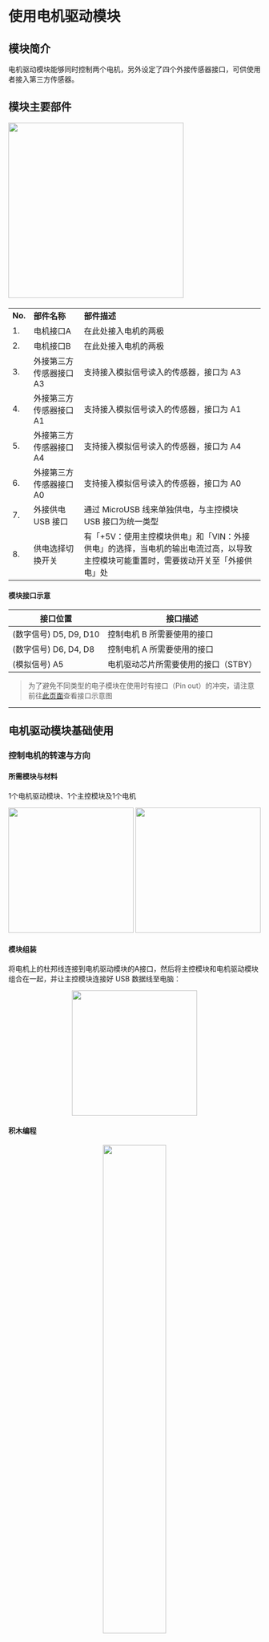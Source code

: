# 使用电机驱动模块

## 模块简介

电机驱动模块能够同时控制两个电机，另外设定了四个外接传感器接口，可供使用者接入第三方传感器。

## 模块主要部件

<img src="/media/cocomod/modPic_0014_Layer 8 copy.jpg" width="350"/>

<table style="margin-top:20px;">
	<tr>
		<td width="6%" style="font-weight: bold;">No.</td>
		<td width="20%" style="font-weight: bold;">部件名称</td>
		<td style="font-weight: bold;">部件描述</td>
	</tr>
	<tr>
		<td>1.</td>
		<td>电机接口A</td>
		<td>在此处接入电机的两极</td>
	</tr>
	<tr>
		<td>2.</td>
		<td>电机接口B</td>
		<td>在此处接入电机的两极</td>
	</tr>
	<tr>
		<td>3.</td>
		<td>外接第三方<br>传感器接口 A3</td>
		<td>支持接入模拟信号读入的传感器，接口为 A3</td>
	</tr>
	<tr>
		<td>4.</td>
		<td>外接第三方<br>传感器接口 A1</td>
		<td>支持接入模拟信号读入的传感器，接口为 A1</td>
	</tr>
	<tr>
		<td>5.</td>
		<td>外接第三方<br>传感器接口 A4</td>
		<td>支持接入模拟信号读入的传感器，接口为 A4</td>
	</tr>
	<tr>
		<td>6.</td>
		<td>外接第三方<br>传感器接口 A0</td>
		<td>支持接入模拟信号读入的传感器，接口为 A0</td>
	</tr>
	<tr>
		<td>7.</td>
		<td>外接供电 USB 接口</td>
		<td>通过 MicroUSB 线来单独供电，与主控模块 USB 接口为统一类型</td>
	</tr>
	<tr>
		<td>8.</td>
		<td>供电选择切换开关</td>
		<td>有「+5V：使用主控模块供电」和「VIN：外接供电」的选择，当电机的输出电流过高，以导致主控模块可能重置时，需要拨动开关至「外接供电」处</td>
	</tr>
</table>

#### 模块接口示意

| 接口位置 | 接口描述           |
| -------- | ------------------ |
| (数字信号) D5, D9, D10    | 控制电机 B 所需要使用的接口 |
| (数字信号) D6, D4, D8    | 控制电机 A 所需要使用的接口 |
| (模拟信号) A5    | 电机驱动芯片所需要使用的接口（STBY） |

> 为了避免不同类型的电子模块在使用时有接口（Pin out）的冲突，请注意前往[此页面](/cocomod/pinout-map)查看接口示意图

---

## 电机驱动模块基础使用

### 控制电机的转速与方向

#### 所需模块与材料

1个电机驱动模块、1个主控模块及1个电机

<div style="text-align:center;">
<img src="../media/motor__single.jpeg" width="250"/>
<img src="../media/motorDriver__main--split-1.jpeg" width="250"/>
</div>

#### 模块组装

将电机上的杜邦线连接到电机驱动模块的A接口，然后将主控模块和电机驱动模块组合在一起，并让主控模块连接好 USB 数据线至电脑：

<div style="text-align:center;">
<img src="../media/motorDriver__mainAndMotor--assemble-1.jpeg" width="250"/>
</div>

#### 积木编程

<div style="text-align:center;">
<img src="../media/motorDriver__main--blockly-1_cn.png" width=50%/>
</div>


#### 最终效果

程序上传成功后，请确保电机驱动模块上的拨动开关处于「+5V」 一侧的状态（使用主控模块供电）

<div style="margin-bottom:20px;border:1px solid rgba(0,0,0,.1);padding: 10px 0 10px 0;text-align: center;"><img src="../media/motor_driver-power_switch.jpg" width="60%" /></div>

<div style="text-align:center;">
<img src="../media/motorDriver__sample-1.gif" width="500"/>
</div>

---

### 控制两个电机：实现前后左右行动

#### 所需模块与材料

1个电机驱动模块、1个主控模块及2个电机

<div style="text-align:center;">
<img src="../media/motor__double.jpeg" width="250"/>
<img src="../media/motorDriver__main--split-1.jpeg" width="250"/>
</div>

#### 模块组装

将两个电机上的杜邦线分别连接到电机驱动模块的A接口和B接口，然后将主控模块和电机驱动模块组合在一起，并让主控模块连接好 USB 数据线至电脑：

<div style="text-align:center;">
<img src="../media/motorDriver__mainAndMotor--assemble-2.jpeg" width="250"/>
</div>

#### 积木编程

![env__main--blockly](../media/motorDriver__main--blockly-2_cn.png)

##### 注意事项

正反转间隔需大于 **400ms**，否则会引起主控模块重置

#### 最终效果

程序上传成功后，请确保电机驱动模块上的拨动开关处于+5V 一侧的状态（使用主控模块供电）

<div style="margin-bottom:20px;border:1px solid rgba(0,0,0,.1);padding: 10px 0 10px 0;text-align: center;"><img src="../media/motor_driver-power_switch.jpg" width="60%" /></div>

<div style="text-align:center;">
<img src="../media/motorDriver__sample-2.gif" width="500"/>
</div>
---
更新时间：2019年8月
